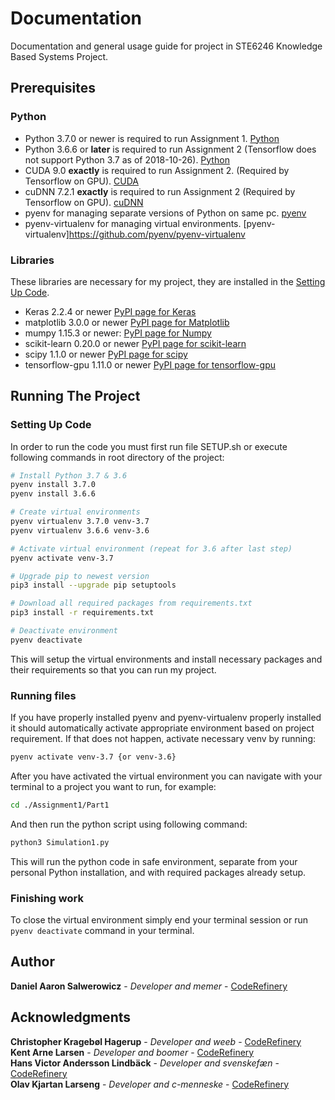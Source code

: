 # Documentation
Documentation and general usage guide for project in STE6246 Knowledge Based Systems Project. 

## Prerequisites
### Python
 * Python 3.7.0 or newer is required to run Assignment 1. [Python](https://www.python.org/)
 * Python 3.6.6 or **later** is required to run Assignment 2 (Tensorflow does not support Python 3.7 as of 2018-10-26). [Python](https://www.python.org/)
 * CUDA 9.0 **exactly** is required to run Assignment 2. (Required by Tensorflow on GPU). [CUDA](https://developer.nvidia.com/cuda-zone)
 * cuDNN 7.2.1 **exactly** is required to run Assignment 2 (Required by Tensorflow on GPU). [cuDNN](https://developer.nvidia.com/cudnn)
 * pyenv for managing separate versions of Python on same pc. [pyenv](https://github.com/pyenv/pyenv)
 * pyenv-virtualenv for managing virtual environments. [pyenv-virtualenv]https://github.com/pyenv/pyenv-virtualenv

### Libraries
These libraries are necessary for my project, they are installed in the [Setting Up Code](#Setting-Up-Code).
 * Keras 2.2.4 or newer [PyPI page for Keras](https://pypi.org/project/Keras/)
 * matplotlib 3.0.0 or newer [PyPI page for Matplotlib](https://pypi.org/project/matplotlib/)
 * mumpy 1.15.3 or newer: [PyPI page for Numpy](https://pypi.org/project/numpy/)
 * scikit-learn 0.20.0 or newer [PyPI page for scikit-learn](https://pypi.org/project/scikit-learn/)
 * scipy 1.1.0 or newer [PyPI page for scipy](https://pypi.org/project/scipy/)
 * tensorflow-gpu 1.11.0 or newer [PyPI page for tensorflow-gpu](https://pypi.org/project/tensorflow-gpu/)

## Running The Project 
### Setting Up Code
In order to run the code you must first run file SETUP.sh or execute following commands in root directory of the project:
```bash
# Install Python 3.7 & 3.6
pyenv install 3.7.0
pyenv install 3.6.6

# Create virtual environments
pyenv virtualenv 3.7.0 venv-3.7
pyenv virtualenv 3.6.6 venv-3.6

# Activate virtual environment (repeat for 3.6 after last step)
pyenv activate venv-3.7

# Upgrade pip to newest version
pip3 install --upgrade pip setuptools

# Download all required packages from requirements.txt
pip3 install -r requirements.txt

# Deactivate environment
pyenv deactivate
```
This will setup the virtual environments and install necessary packages and their requirements so that you can run my project.

### Running files
If you have properly installed pyenv and pyenv-virtualenv properly installed it should automatically activate appropriate environment based on project requirement. If that does not happen, activate necessary venv by running:
```bash
pyenv activate venv-3.7 {or venv-3.6}
```
After you have activated the virtual environment you can navigate with your terminal to a project you want to run, for example:
```bash
cd ./Assignment1/Part1
```
And then run the python script using following command:
```bash
python3 Simulation1.py
```
This will run the python code in safe environment, separate from your personal Python installation, and with required packages already setup.

### Finishing work
To close the virtual environment simply end your terminal session or run `pyenv deactivate` command in your terminal.

## Author
**Daniel Aaron Salwerowicz** - *Developer and memer* -
[CodeRefinery](https://source.coderefinery.org/MormonJesus69420)

## Acknowledgments
**Christopher Kragebøl Hagerup** - *Developer and weeb* -
[CodeRefinery](https://source.coderefinery.org/Krahager)  
**Kent Arne Larsen** - *Developer and boomer* -
[CodeRefinery](https://source.coderefinery.org/kla096)  
**Hans Victor Andersson Lindbäck** - *Developer and svenskefæn* -
[CodeRefinery](https://source.coderefinery.org/hli039)  
**Olav Kjartan Larseng** - *Developer and c-menneske* -
[CodeRefinery](https://source.coderefinery.org/ola014)
